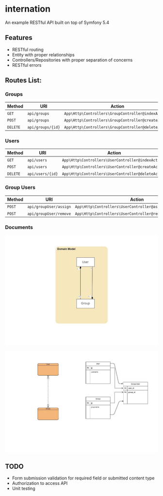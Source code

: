 # internation

An example RESTful API built on top of Symfony 5.4

## Features

- RESTful routing
- Entity with proper relationships
- Controllers/Repositories with proper separation of concerns
- RESTful errors

## Routes List:

### Groups

| Method     | URI                               | Action                                                  |
|------------|-----------------------------------|---------------------------------------------------------|
| `GET`      | `api/groups`                      | `App\Http\Controllers\GroupController@indexAction`      |
| `POST`     | `api/groups`                      | `App\Http\Controllers\GroupController@createAction`     |
| `DELETE`   | `api/groups/{id}`                 | `App\Http\Controllers\GroupController@deleteAction`     |

### Users

| Method     | URI                               | Action                                                  |
|------------|-----------------------------------|---------------------------------------------------------|
| `GET`      | `api/users`                       | `App\Http\Controllers\UserController@indexAction`       |
| `POST`     | `api/users`                       | `App\Http\Controllers\UserController@createAction`      |
| `DELETE`   | `api/users/{id}`                  | `App\Http\Controllers\UserController@deleteAction`      |


### Group Users

| Method     | URI                               | Action                                                     |
|------------|-----------------------------------|------------------------------------------------------------|
| `POST`     | `api/groupUser/assign`            | `App\Http\Controllers\UserController@assignGroupAction`    |
| `POST`     | `api/groupUser/remove`            | `App\Http\Controllers\UserController@removeGroupUserAction`|

### Documents

![Domain Model](https://github.com/javiya-rupal/internation/blob/master/docs/domain-model.jpg)

![ER Diagram](https://github.com/javiya-rupal/internation/blob/master/docs/ER-Diagram.jpg)

## TODO

- Form submission validation for required field or submitted content type
- Authorization to access API
- Unit testing

